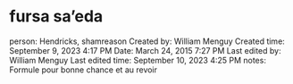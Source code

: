 # fursa sa’eda

person: Hendricks, shamreason
Created by: William Menguy
Created time: September 9, 2023 4:17 PM
Date: March 24, 2015 7:27 PM
Last edited by: William Menguy
Last edited time: September 10, 2023 4:25 PM
notes: Formule pour bonne chance et au revoir